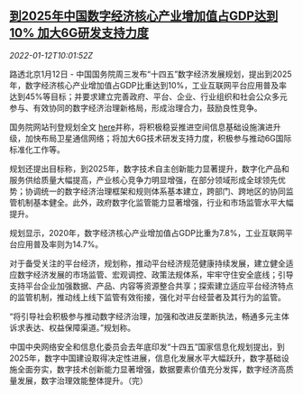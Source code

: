 <!--1641983463000-->
[到2025年中国数字经济核心产业增加值占GDP达到10% 加大6G研发支持力度](https://cn.reuters.com/article/china-digital-economy-plan-0112-idCNKBS2JM0QT)
------

<div><i>2022-01-12T10:01:52Z</i></div><p>路透北京1月12日 - 中国国务院周三发布“十四五”数字经济发展规划，提出到2025年，数字经济核心产业增加值占GDP比重达到10%，工业互联网平台应用普及率达到45%等目标；并要求建立完善政府、平台、企业、行业组织和社会公众多元参与、有效协同的数字经济治理新格局，形成治理合力，鼓励良性竞争。</p><p>国务院网站刊登规划全文 <a href="http://www.gov.cn/zhengce/content/2022-01/12/content_5667817.htm">here</a>并称，将积极稳妥推进空间信息基础设施演进升级，加快布局卫星通信网络；将加大6G技术研发支持力度，积极参与推动6G国际标准化工作等。</p><p>规划还提出目标称，到2025年，数字技术自主创新能力显著提升，数字化产品和服务供给质量大幅提高，产业核心竞争力明显增强，在部分领域形成全球领先优势；协调统一的数字经济治理框架和规则体系基本建立，跨部门、跨地区的协同监管机制基本健全。此外，政府数字化监管能力显著增强，行业和市场监管水平大幅提升。</p><p>规划显示，2020年，数字经济核心产业增加值占GDP比重为7.8%，工业互联网平台应用普及率则为14.7%。</p><p>对于备受关注的平台经济，规划称，推动平台经济规范健康持续发展，建立健全适应数字经济发展的市场监管、宏观调控、政策法规体系，牢牢守住安全底线；引导支持平台企业加强数据、产品、内容等资源整合共享；探索建立适应平台经济特点的监管机制，推动线上线下监管有效衔接，强化对平台经营者及其行为的监管。</p><p>“将引导社会积极参与推动数字经济治理，加强和改进反垄断执法，畅通多元主体诉求表达、权益保障渠道。”规划称。</p><p>中国中央网络安全和信息化委员会去年底印发“十四五”国家信息化规划提出，到2025年，数字中国建设取得决定性进展，信息化发展水平大幅跃升，数字基础设施全面夯实，数字技术创新能力显著增强，数据要素价值充分发挥，数字经济高质量发展，数字治理效能整体提升。（完）</p>
